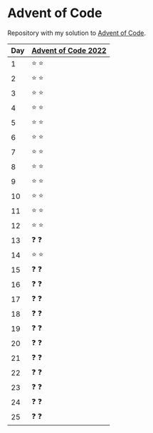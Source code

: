 # Advent of Code

Repository with my solution to [Advent of Code](https://adventofcode.com).

| Day | [Advent of Code 2022](https://adventofcode.com/2022/) |
|-----|-------------------------------------------------------|
| 1   | :star: :star:                                         |
| 2   | :star: :star:                                         |
| 3   | :star: :star:                                         |
| 4   | :star: :star:                                         |
| 5   | :star: :star:                                         |
| 6   | :star: :star:                                         |
| 7   | :star: :star:                                         |
| 8   | :star: :star:                                         |
| 9   | :star: :star:                                         |
| 10  | :star: :star:                                         |
| 11  | :star: :star:                                         |
| 12  | :star: :star:                                         |
| 13  | :question: :question:                                 |
| 14  | :star: :star:                                         |
| 15  | :question: :question:                                 |
| 16  | :question: :question:                                 |
| 17  | :question: :question:                                 |
| 18  | :question: :question:                                 |
| 19  | :question: :question:                                 |
| 20  | :question: :question:                                 |
| 21  | :question: :question:                                 |
| 22  | :question: :question:                                 |
| 23  | :question: :question:                                 |
| 24  | :question: :question:                                 |
| 25  | :question: :question:                                 |
